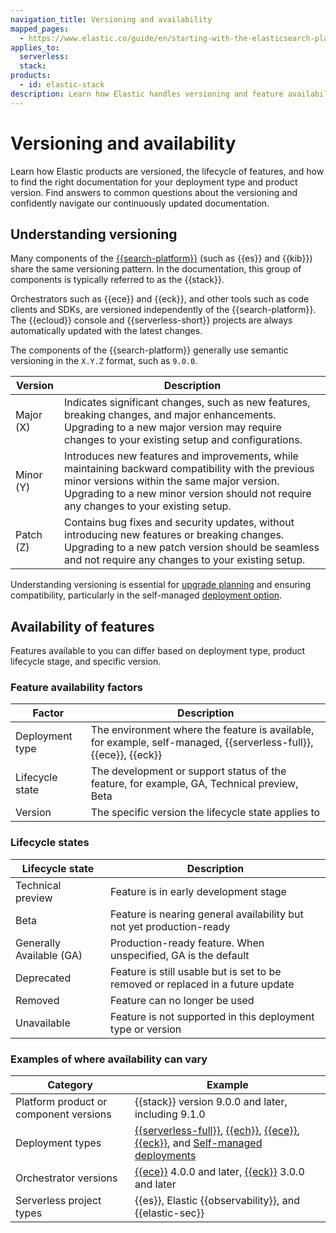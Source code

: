 ```yaml
---
navigation_title: Versioning and availability
mapped_pages:
  - https://www.elastic.co/guide/en/starting-with-the-elasticsearch-platform-and-its-solutions/current/introducing-elastic-documentation.html
applies_to:
  serverless:
  stack:
products:
  - id: elastic-stack
description: Learn how Elastic handles versioning and feature availability in the docs. Find the product versions that are supported, how to read availability badges, and...
---
```


# Versioning and availability

Learn how Elastic products are versioned, the lifecycle of features, and how to find the right documentation for your deployment type and product version. Find answers to common questions about the versioning and confidently navigate our continuously updated documentation.

## Understanding versioning

Many components of the [{{search-platform}}](/get-started/search-ai-platform.md) (such as {{es}} and {{kib}}) share the same versioning pattern.
In the documentation, this group of components is typically referred to as the {{stack}}.

Orchestrators such as {{ece}} and {{eck}}, and other tools such as code clients and SDKs, are versioned independently of the {{search-platform}}. The {{ecloud}} console and {{serverless-short}} projects are always automatically updated with the latest changes.

The components of the {{search-platform}} generally use semantic versioning in the `X.Y.Z` format, such as `9.0.0`.

| Version | Description |
| ----- | ----- |
| Major (X) | Indicates significant changes, such as new features, breaking changes, and major enhancements. Upgrading to a new major version may require changes to your existing setup and configurations. |
| Minor (Y) | Introduces new features and improvements, while maintaining backward compatibility with the previous minor versions within the same major version. Upgrading to a new minor version should not require any changes to your existing setup. |
| Patch (Z) | Contains bug fixes and security updates, without introducing new features or breaking changes. Upgrading to a new patch version should be seamless and not require any changes to your existing setup. |

Understanding versioning is essential for [upgrade planning](/deploy-manage/upgrade.md) and ensuring compatibility, particularly in the self-managed [deployment option](/get-started/deployment-options.md).

## Availability of features

Features available to you can differ based on deployment type, product lifecycle stage, and specific version.

### Feature availability factors

| Factor | Description |
| ----- | ----- |
| Deployment type | The environment where the feature is available, for example, self-managed, {{serverless-full}}, {{ece}}, {{eck}} |
| Lifecycle state | The development or support status of the feature, for example, GA, Technical preview, Beta |
| Version | The specific version the lifecycle state applies to |

### Lifecycle states

| Lifecycle state | Description |
| ----- | ----- |
| Technical preview | Feature is in early development stage |
| Beta | Feature is nearing general availability but not yet production-ready |
| Generally Available (GA) | Production-ready feature. When unspecified, GA is the default |
| Deprecated | Feature is still usable but is set to be removed or replaced in a future update |
| Removed | Feature can no longer be used |
| Unavailable | Feature is not supported in this deployment type or version |

### Examples of where availability can vary

| Category | Example |
| ----- | ----- |
| Platform product or component versions | {{stack}} version 9.0.0 and later, including 9.1.0 |
| Deployment types | [{{serverless-full}}](/deploy-manage/deploy/elastic-cloud/serverless.md), [{{ech}}](/deploy-manage/deploy/elastic-cloud/cloud-hosted.md), [{{ece}}](/deploy-manage/deploy/cloud-enterprise.md), [{{eck}}](/deploy-manage/deploy/cloud-on-k8s.md), and [Self-managed deployments](/deploy-manage/deploy/self-managed.md) |
| Orchestrator versions | [{{ece}}](/deploy-manage/deploy/cloud-enterprise.md) 4.0.0 and later, [{{eck}}](/deploy-manage/deploy/cloud-on-k8s.md) 3.0.0 and later |
| Serverless project types | {{es}}, Elastic {{observability}}, and {{elastic-sec}} |
